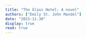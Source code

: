 ```yaml
---
title: "The Glass Hotel: A novel"
authors: ["Emily St. John Mandel"]
date: "2023-11-30"
display: true
read: true
---
```


